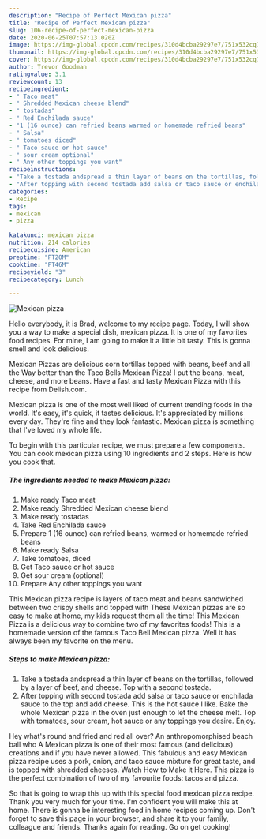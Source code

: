 ```yaml
---
description: "Recipe of Perfect Mexican pizza"
title: "Recipe of Perfect Mexican pizza"
slug: 106-recipe-of-perfect-mexican-pizza
date: 2020-06-25T07:57:13.020Z
image: https://img-global.cpcdn.com/recipes/310d4bcba29297e7/751x532cq70/mexican-pizza-recipe-main-photo.jpg
thumbnail: https://img-global.cpcdn.com/recipes/310d4bcba29297e7/751x532cq70/mexican-pizza-recipe-main-photo.jpg
cover: https://img-global.cpcdn.com/recipes/310d4bcba29297e7/751x532cq70/mexican-pizza-recipe-main-photo.jpg
author: Trevor Goodman
ratingvalue: 3.1
reviewcount: 13
recipeingredient:
- " Taco meat"
- " Shredded Mexican cheese blend"
- " tostadas"
- " Red Enchilada sauce"
- "1 (16 ounce) can refried beans warmed or homemade refried beans"
- " Salsa"
- " tomatoes diced"
- " Taco sauce or hot sauce"
- " sour cream optional"
- " Any other toppings you want"
recipeinstructions:
- "Take a tostada andspread a thin layer of beans on the tortillas, followed by a layer of beef, and cheese. Top with a second tostada."
- "After topping with second tostada add salsa or taco sauce or enchilada sauce to the top and add cheese. This is the hot sauce I like. Bake the whole Mexican pizza in the oven just enough to let the cheese melt. Top with tomatoes, sour cream, hot sauce or any toppings you desire. Enjoy."
categories:
- Recipe
tags:
- mexican
- pizza

katakunci: mexican pizza 
nutrition: 214 calories
recipecuisine: American
preptime: "PT20M"
cooktime: "PT46M"
recipeyield: "3"
recipecategory: Lunch

---
```



![Mexican pizza](https://img-global.cpcdn.com/recipes/310d4bcba29297e7/751x532cq70/mexican-pizza-recipe-main-photo.jpg)

Hello everybody, it is Brad, welcome to my recipe page. Today, I will show you a way to make a special dish, mexican pizza. It is one of my favorites food recipes. For mine, I am going to make it a little bit tasty. This is gonna smell and look delicious.

Mexican Pizzas are delicious corn tortillas topped with beans, beef and all the Way better than the Taco Bells Mexican Pizza! I put the beans, meat, cheese, and more beans. Have a fast and tasty Mexican Pizza with this recipe from Delish.com.

Mexican pizza is one of the most well liked of current trending foods in the world. It's easy, it's quick, it tastes delicious. It's appreciated by millions every day. They're fine and they look fantastic. Mexican pizza is something that I've loved my whole life.


To begin with this particular recipe, we must prepare a few components. You can cook mexican pizza using 10 ingredients and 2 steps. Here is how you cook that.

<!--inarticleads1-->

##### The ingredients needed to make Mexican pizza:

1. Make ready  Taco meat
1. Make ready  Shredded Mexican cheese blend
1. Make ready  tostadas
1. Take  Red Enchilada sauce
1. Prepare 1 (16 ounce) can refried beans, warmed or homemade refried beans
1. Make ready  Salsa
1. Take  tomatoes, diced
1. Get  Taco sauce or hot sauce
1. Get  sour cream (optional)
1. Prepare  Any other toppings you want


This Mexican pizza recipe is layers of taco meat and beans sandwiched between two crispy shells and topped with These Mexican pizzas are so easy to make at home, my kids request them all the time! This Mexican Pizza is a delicious way to combine two of my favorites foods! This is a homemade version of the famous Taco Bell Mexican pizza. Well it has always been my favorite on the menu. 

<!--inarticleads2-->

##### Steps to make Mexican pizza:

1. Take a tostada andspread a thin layer of beans on the tortillas, followed by a layer of beef, and cheese. Top with a second tostada.
1. After topping with second tostada add salsa or taco sauce or enchilada sauce to the top and add cheese. This is the hot sauce I like. Bake the whole Mexican pizza in the oven just enough to let the cheese melt. Top with tomatoes, sour cream, hot sauce or any toppings you desire. Enjoy.


Hey what&#39;s round and fried and red all over? An anthropomorphised beach ball who A Mexican pizza is one of their most famous (and delicious) creations and if you have never allowed. This fabulous and easy Mexican pizza recipe uses a pork, onion, and taco sauce mixture for great taste, and is topped with shredded cheeses. Watch How to Make it Here. This pizza is the perfect combination of two of my favourite foods: tacos and pizza. 

So that is going to wrap this up with this special food mexican pizza recipe. Thank you very much for your time. I'm confident you will make this at home. There is gonna be interesting food in home recipes coming up. Don't forget to save this page in your browser, and share it to your family, colleague and friends. Thanks again for reading. Go on get cooking!
